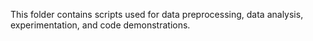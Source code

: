 This folder contains scripts used for data preprocessing, data analysis, experimentation, and code demonstrations.
